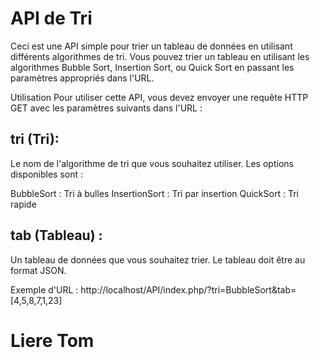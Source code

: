 # API de Tri
Ceci est une API simple pour trier un tableau de données en utilisant différents algorithmes de tri. Vous pouvez trier un tableau en utilisant les algorithmes Bubble Sort, Insertion Sort, ou Quick Sort en passant les paramètres appropriés dans l'URL.

Utilisation
Pour utiliser cette API, vous devez envoyer une requête HTTP GET avec les paramètres suivants dans l'URL :

## tri (Tri): 
Le nom de l'algorithme de tri que vous souhaitez utiliser. Les options disponibles sont :

BubbleSort : Tri à bulles
InsertionSort : Tri par insertion
QuickSort : Tri rapide
## tab (Tableau) : 
Un tableau de données que vous souhaitez trier. Le tableau doit être au format JSON.

Exemple d'URL : http://localhost/API/index.php/?tri=BubbleSort&tab=[4,5,8,7,1,23]

# Liere Tom
